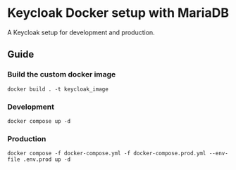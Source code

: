 # Keycloak Docker setup with MariaDB

A Keycloak setup for development and production.

## Guide

### Build the custom docker image

```docker build . -t keycloak_image```

### Development
```docker compose up -d```

### Production
```docker compose -f docker-compose.yml -f docker-compose.prod.yml --env-file .env.prod up -d```
